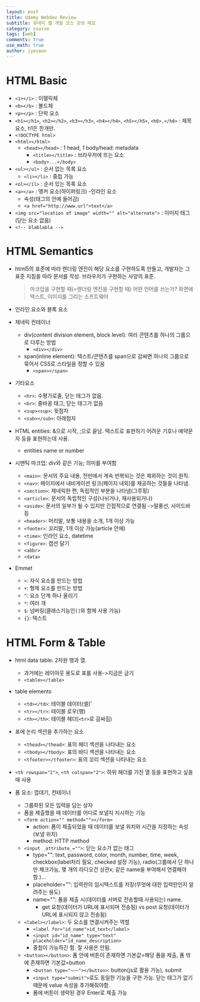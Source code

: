 ```yaml
---
layout: post
title: Udemy Webdev Review
subtitle: 유데미 웹 개발 코스 강의 메모
category: course
tags: [web]
comments: true
use_math: true
author: jyesoon
---
```

# HTML Basic
- `<i></i>` : 이탤릭체
- `<b></b>` : 볼드체
- `<p></p>` : 단락 요소
- `<h1></h1>`, `<h2></h2>`, `<h3></h3>`, `<h4></h4>`, `<h5></h5>`, `<h6>,</h6>` : 제목 요소, h1은 한개만.
- `<!DOCTYPE html>`
- `<html></html>`
  - `<head></head>` : 1 head, 1 body/head: metadata
    - `<title></title>` : 브라우저에 뜨는 요소
    - `<body>...</body>`
- `<ul></ul>` : 순서 없는 목록 요소 
  - `<li></li>` : 중첩 가능
- `<ol></il>` : 순서 있는 목록 요소
- `<a></a>` : 앵커 요소(하이퍼링크) -인라인 요소
  + 속성(태그의 안에 들어감)
  - `<a href="http://www.url">text</a>`
- `<img src="location of image" width="" alt="alternate">` : 이미지 태그(닫는 요소 없음)
- `<!-- blablabla -->`

# HTML Semantics
- html5의 표준에 따라 렌더링 엔진이 해당 요소를 구현하도록 만들고,
  개발자는 그 표준 지침을 따라 문서를 작성.
  브라우저가 구현하는 사양의 표준.
  > 마크업을 구현할 때(=렌더링 엔진을 구현할 때) 어떤 언어를 쓰는가?
  > 화면에 텍스트, 이미지를 그리는 소프트웨어

- 인라인 요소와 블록 요소
- 제네릭 컨테이너
  - div(content division element, block level): 여러 콘텐츠를 하나의 그룹으로 다루는 방법
    - `<div></div>`
  - span(inline element): 텍스트/콘텐츠를 span으로 감싸면 하나의 그룹으로 묶어서 CSS로 스타일을 정할 수 있음
    - `<span></span>`
- 기타요소    
  - `<hr>`: 수평가로줄, 닫는 태그가 없음.
  - `<br>`: 줄바꿈 태그, 닫는 태그가 없음
  - `<sup><sup>`: 윗첨자
  - `<sub></sub>`: 아래첨자

- HTML entities: &으로 시작, ;으로 끝남. 텍스트로 표현하기 어려운 기호나 예약문자 등을 표현하는데 사용.
  - entities name or number

- 시맨틱 마크업: div와 같은 기능; 의미를 부여함
  - `<main>`: 문서의 주요 내용, 전반에서 계속 반복되는 것은 제외하는 것이 원칙.
  - `<nav>`: 페이지에서 내비게이션 링크(페이지 내외)를 제공하는 것들을 나타냄.
  - `<section>`: 제네릭한 편, 독립적인 부분을 나타냄(그루핑)
  - `<article>`: 문서의 독립적인 구성(나뉘거나, 재사용되거나)
  - `<aside>`: 문서의 일부가 될 수 있지만 간접적으로 연결됨 ->말풍선, 사이드바 등
  - `<header>`: 머리말, 보통 내용을 소개, 1개 이상 가능
  - `<footer>`: 꼬리말, 1개 이상 가능(article 안에)
  - `<time>`: 인라인 요소, datetime
  - `<figure>`: 캡션 달기
  - `<abbr>`
  - `<data>`

- Emmet
  - `>`: 자식 요소를 만드는 방법
  - `+`: 형제 요소를 만드는 방법
  - `^`: 요소 단계 하나 올리기
  - `*`: 여러 개
  - `$`: 넘버링(클래스기능인`[]`와 함께 사용 가능)
  - `{}`: 텍스트

# HTML Form & Table
- html data table: 2차원 행과 열.
  - 과거에는 레이아웃 용도로 표를 사용->지금은 금기
  - `<table></table>`
- table elements
  - `<td></td>`: 테이블 데이터(셀)'
  - `<tr></tr>`: 테이블 로우(행)
  - `<th></th>`: 테이블 헤더(`<tr>`로 감싸짐)
- 표에 논리 섹션을 추가하는 요소
  - `<thead></thead>`: 표의 헤더 섹션을 나타내는 요소
  - `<tbody></tbody>`: 표의 바디 섹션을 나타내는 요소
  - `<tfooter></tfooter>`: 표의 꼬리 섹션을 나타내는 요소
- `<th rowspan="2">`, `<th colspan="2">`: 하위 헤더를 가진 열 등을 표현하고 싶을 때 사용

- 폼 요소: 껍데기, 컨테이너
  - 그룹화된 모든 입력을 담는 상자
  - 폼을 제출했을 때 데이터를 어디로 보낼지 지시하는 기능
  - `<form action="" method=""></form>`
    - action: 폼이 제출되었을 때 데이터를 보낼 위치와 시간을 지정하는 속성(보낼 위치)
    - method: HTTP method
  - `<input _attribute_="">`: 닫는 요소가 없는 태그
    - type="": text, password, color, month, number, time, week, checkbox(label처리 필요, checked 설정 가능), radio(그룹에서 단 하나만 체크가능, 몇 개의 라디오건 상관x; 같은 name을 부여해서 연결해야함.)...
    - placeholder="": 입력란의 임시텍스트를 저장(무엇에 대한 입력란인지 알려주는 용도)
    - name="": 폼을 제출 시(데이터를 서버로 전송할때 사용되는) name.
      - get 요청(데이터가 URL에 표시되며 전송됨) vs post 요청(데이터가 URL에 표시되지 않고 전송됨)
  - `<label></label>`: 두 요소를 연결시켜주는 역할
    - `<label for="id_name">id_text</label>`  
    - `<input id="id_name" type="text" placeholder="id_name_description>`
    - 중첩이 가능하긴 함. 잘 사용은 안됨.
  - `<button></button>`: 폼 안에 버튼이 존재하면 기본값=해당 폼을 제출, 폼 밖에 존재하면 기본값=button
    - `<button type="~~~"></button>`: button(js로 활용 가능), submit
    - `<input type="submit">`로도 동일한 기능을 구현 가능. 닫는 태그가 없기 때문에 value 속성을 추가해줘야함.
    - 폼에 버튼이 생략된 경우 Enter로 제출 가능